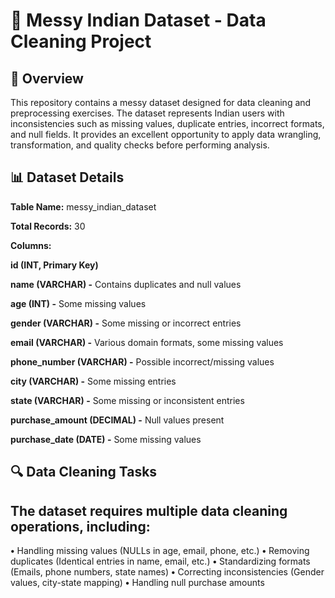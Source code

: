 # 🧹 Messy Indian Dataset - Data Cleaning Project
## 📌 Overview
This repository contains a messy dataset designed for data cleaning and preprocessing exercises. The dataset represents Indian users with inconsistencies such as missing values, duplicate entries, incorrect formats, and null fields. It provides an excellent opportunity to apply data wrangling, transformation, and quality checks before performing analysis.

## 📊 Dataset Details

**Table Name:** messy_indian_dataset

**Total Records:** 30

**Columns:**

**id (INT, Primary Key)**

**name (VARCHAR)            -** Contains duplicates and null values

**age (INT)                 -** Some missing values

**gender (VARCHAR)          -** Some missing or incorrect entries

**email (VARCHAR)           -** Various domain formats, some missing values

**phone_number (VARCHAR)    -** Possible incorrect/missing values

**city (VARCHAR)            -** Some missing entries

**state (VARCHAR)           -** Some missing or inconsistent entries

**purchase_amount (DECIMAL) -** Null values present

**purchase_date (DATE)      -** Some missing values

## 🔍 Data Cleaning Tasks
## The dataset requires multiple data cleaning operations, including:
**•** Handling missing values (NULLs in age, email, phone, etc.)
**•** Removing duplicates (Identical entries in name, email, etc.)
**•** Standardizing formats (Emails, phone numbers, state names)
**•** Correcting inconsistencies (Gender values, city-state mapping)
**•** Handling null purchase amounts
